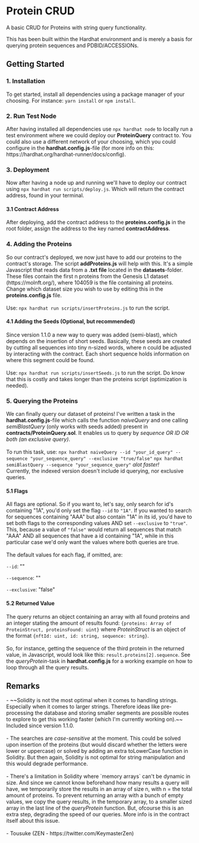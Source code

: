 # Protein CRUD

A basic CRUD for Proteins with string query functionality.

This has been built within the Hardhat environment and is merely a basis for querying protein sequences and PDBID/ACCESSIONs.

<h2>Getting Started</h2>
<h3>1. Installation</h3>
To get started, install all dependencies using a package manager of your choosing. For instance: <code>yarn install</code> or <code>npm install</code>.

<h3>2. Run Test Node</h3>
After having installed all dependencies use <code>npx hardhat node</code> to locally run a test environment where we could deploy our <b>ProteinQuery</b> contract to.
You could also use a different network of your choosing, which you could configure in the <b>hardhat.config.js</b>-file (for more info on this: https://hardhat.org/hardhat-runner/docs/config).

<h3>3. Deployment</h3>
Now after having a node up and running we'll have to deploy our contract using <code>npx hardhat run scripts/deploy.js</code>. Which will return the contract address, found in your terminal.

<h4>3.1 Contract Address</h4>
After deploying, add the contract address to the <b>proteins.config.js</b> in the root folder, assign the address to the key named <b>contractAddress</b>.

<h3>4. Adding the Proteins</h3>
So our contract's deployed, we now just have to add our proteins to the contract's storage. The script <b>addProteins.js</b> will help with this. It's a simple Javascript that reads data from a <b>.txt file</b> located in the <b>datasets</b>-folder. These files contain the first n proteins from the Genesis L1 dataset (https://molnft.org/), where 104059 is the file containing all proteins. Change which dataset size you wish to use by editing this in the <b>proteins.config.js</b> file.
</br>
</br>
Use: <code>npx hardhat run scripts/insertProteins.js</code> to run the script.

<h4>4.1 Adding the Seeds (Optional, but recommended)</h4>
Since version 1.1.0 a new way to query was added (semi-blast), which depends on the insertion of short seeds. Basically, these seeds are created by cutting all sequences into tiny n-sized words, where n could be adjusted by interacting with the contract. Each short sequence holds information on where this segment could be found.
</br>
</br>
Use: <code>npx hardhat run scripts/insertSeeds.js</code> to run the script. Do know that this is costly and takes longer than the proteins script (optimization is needed).

<h3>5. Querying the Proteins</h3>
We can finally query our dataset of proteins! I've written a task in the <b>hardhat.config.js</b>-file which calls the function <i>naiveQuery</i> and one calling <i>semiBlastQuery</i> (only works with seeds added) present in <b>contracts/ProteinQuery.sol</b>. It enables us to query by <i>sequence OR ID OR both (an exclusive query)</i>. 
</br>
</br>
To run this task, use:
<code>npx hardhat naiveQuery --id "your_id_query" --sequence "your_sequence_query" --exclusive "true/false"</code>
<code>npx hardhat semiBlastQuery --sequence "your_sequence_query"</code> <i>alot faster!</i>
</br>
Currently, the indexed version doesn't include id querying, nor exclusive queries.

<h4>5.1 Flags</h4>
All flags are optional. So if you want to, let's say, only search for id's containing "1A", you'd only set the flag <code>--id</code> to <code>"1A"</code>. If you wanted to search for sequences containing "AAA" but also contain "1A" in its id, you'd have to set both flags to the corresponding values AND set <code>--exclusive</code> to <code>"true"</code>. This, because a value of <code>"false"</code> would return all sequences that match "AAA" AND all sequences that have a id containing "1A", while in this particular case we'd only want the values where both queries are true.
</br>
</br>
The default values for each flag, if omitted, are:

`--id`: ""

`--sequence`: ""

`--exclusive`: "false"

<h4>5.2 Returned Value</h4>
The query returns an object containing an array with all found proteins and an integer stating the amount of results found: <code>{proteins: Array of ProteinStruct, proteinsFound: uint}</code> where <i>ProteinStruct</i> is an object of the format <code>{nftId: uint, id: string, sequence: string}</code>.
</br>
</br>
So, for instance, getting the sequence of the third protein in the returned value, in Javascript, would look like this: <code>result.proteins[2].sequence</code>. See the <i>queryProtein</i>-task in <b>hardhat.config.js</b> for a working example on how to loop through all the query results.

<h2>Remarks</h2>
- ~~Solidity is not the most optimal when it comes to handling strings. Especially when it comes to larger strings. Therefore ideas like pre-processing the database and storing smaller segments are possible routes to explore to get this working faster (which I'm currently working on).~~ Included since version 1.1.0.
</br>
</br>
- The searches are <i>case-sensitive</i> at the moment. This could be solved upon insertion of the proteins (but would discard whether the letters were lower or uppercase) or solved by adding an extra toLowerCase function in Solidity. But then again, Solidity is not optimal for string manipulation and this would degrade performance.
</br>
</br>
- There's a limitation in Solidity where `memory arrays` can't be dynamic in size. And since we cannot know beforehand how many results a query will have, we temporarily store the results in an array of size n, with n = the total amount of proteins. To prevent returning an array with a bunch of empty values, we copy the query results, in the temporary array, to a smaller sized array in the last line of the <i>queryProtein</i> function. But, ofcourse this is an extra step, degrading the speed of our queries. More info is in the contract itself about this issue.
</br>
</br>
- Tousuke (ZEN - https://twitter.com/KeymasterZen)
